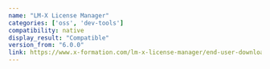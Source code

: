 ```yaml
---
name: "LM-X License Manager"
categories: ['oss', 'dev-tools']
compatibility: native
display_result: "Compatible"
version_from: "6.0.0"
link: https://www.x-formation.com/lm-x-license-manager/end-user-downloads/
---
```

